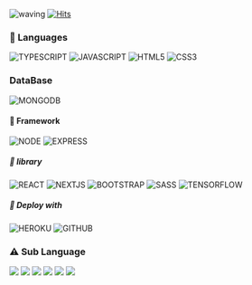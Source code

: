 ![waving](https://capsule-render.vercel.app/api?type=waving&height=200&text=Nagle&fontAlign=80&fontAlignY=40&color=gradient)
[![Hits](https://hits.seeyoufarm.com/api/count/incr/badge.svg?url=https%3A%2F%2Fgithub.com%2FHyeokjaeLee%2Fknu-lms-scheduler&count_bg=%23000000&title_bg=%23675F54&icon=github.svg&icon_color=%23E7E7E7&title=Visitors&edge_flat=true)](https://hits.seeyoufarm.com)
### :briefcase: Languages
![TYPESCRIPT](https://img.shields.io/badge/Typescript-%E2%98%85%E2%98%85%E2%98%85%E2%98%86%E2%98%86-3178c6?style=flat-square&logo=typescript&logoColor=white) ![JAVASCRIPT](https://img.shields.io/badge/Javascript-%E2%98%85%E2%98%85%E2%98%85%E2%98%86%E2%98%86-F7DF1E?style=flat-square&logo=Javascript&logoColor=white) ![HTML5](https://img.shields.io/badge/HTML5-%E2%98%85%E2%98%85%E2%98%86%E2%98%86%E2%98%86-E34F26?style=flat-square&logo=HTML5&logoColor=white) ![CSS3](https://img.shields.io/badge/CSS3-%E2%98%85%E2%98%85%E2%98%86%E2%98%86%E2%98%86-1572B6?style=flat-square&logo=CSS3&logoColor=white)

### DataBase
![MONGODB](https://img.shields.io/badge/MongoDB-47A248?style=flat-square&logo=MongoDB&logoColor=white)

#### :construction: Framework
![NODE](https://img.shields.io/badge/Node.js-339933?style=flat-square&logo=Nodejs&logoColor=white) ![EXPRESS](https://img.shields.io/badge/Express-000000?style=flat-square&logo=Express&logoColor=white)

##### :notebook_with_decorative_cover: library
![REACT](https://img.shields.io/badge/React-61DAFB?style=flat-square&logo=react&logoColor=black) ![NEXTJS](https://img.shields.io/badge/Next.js-000000?style=flat-square&logo=Next.js&logoColor=white) ![BOOTSTRAP](https://img.shields.io/badge/Bootstrap-7952B3?style=flat-square&logo=Bootstrap&logoColor=white) ![SASS](https://img.shields.io/badge/Sass-CC6699?style=flat-square&logo=Sass&logoColor=white) ![TENSORFLOW](https://img.shields.io/badge/Tensorflow.js-FF6F00?style=flat-square&logo=Tensorflow&logoColor=white)

##### :minidisc: Deploy with
![HEROKU](https://img.shields.io/badge/Heroku-430098?style=flat-square&logo=Heroku&logoColor=white)
![GITHUB](https://img.shields.io/badge/Github-000000?style=flat-square&logo=Github&logoColor=white)



### :warning: Sub Language
![](https://img.shields.io/badge/Markdown-000000?style=flat-square&logo=Markdown&logoColor=white) ![](https://img.shields.io/badge/Java-red?style=flat-square&logo=Java&logoColor=white) ![](https://img.shields.io/badge/Python-3776AB?style=flat-square&logo=Python&logoColor=white) ![](https://img.shields.io/badge/MariaDB-003545?style=flat-square&logo=MariaDB&logoColor=white) ![](https://img.shields.io/badge/MySQL-4479A1?style=flat-square&logo=MySQL&logoColor=white) ![](https://img.shields.io/badge/AutoHotKey-334455?style=flat-square&logo=AutoHotKey&logoColor=white)
